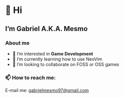 # 👋 Hi
## I’m Gabriel A.K.A. Mesmo
### About me
- 👀 I’m interested in **Game Development**
- 🌱 I’m currently learning how to use NeoVim
- 💞️ I’m looking to collaborate on FOSS or OSS games
### 📫 How to reach me:
E-mail me: gabrielmesmo97@gmail.com

<!---
lemmtopia/lemmtopia is a ✨ special ✨ repository because its `README.md` (this file) appears on your GitHub profile.
You can click the Preview link to take a look at your changes.
--->
